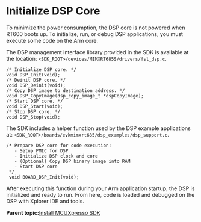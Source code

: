 # Initialize DSP Core

To minimize the power consumption, the DSP core is not powered when RT600 boots up. To initialize, run, or debug DSP applications, you must execute some code on the Arm core.

The DSP management interface library provided in the SDK is available at the location: `<SDK_ROOT>/devices/MIMXRT685S/drivers/fsl_dsp.c`.

```
/* Initialize DSP core. */
void DSP_Init(void);
/* Deinit DSP core. */
void DSP_Deinit(void);
/* Copy DSP image to destination address. */
void DSP_CopyImage(dsp_copy_image_t *dspCopyImage);
/* Start DSP core. */
void DSP_Start(void);
/* Stop DSP core. */
void DSP_Stop(void);
```

The SDK includes a helper function used by the DSP example applications at: `<SDK_ROOT>/boards/evkmimxrt685/dsp_examples/dsp_support.c`.

```
/* Prepare DSP core for code execution:
   - Setup PMIC for DSP
   - Initialize DSP clock and core
   - (Optional) Copy DSP binary image into RAM
   - Start DSP core
 */
 void BOARD_DSP_Init(void);
```

After executing this function during your Arm application startup, the DSP is initialized and ready to run. From here, code is loaded and debugged on the DSP with Xplorer IDE and tools.

**Parent topic:**[Install MCUXpresso SDK](../topics/install_mcuxpresso_sdk.md)

